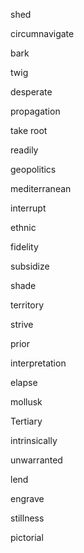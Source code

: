 shed

circumnavigate

bark

twig

desperate

propagation

take root

readily

geopolitics

mediterranean

interrupt

ethnic

fidelity

subsidize

shade

territory

strive

prior

interpretation

elapse

mollusk

Tertiary

intrinsically

unwarranted

lend

engrave

stillness

pictorial

